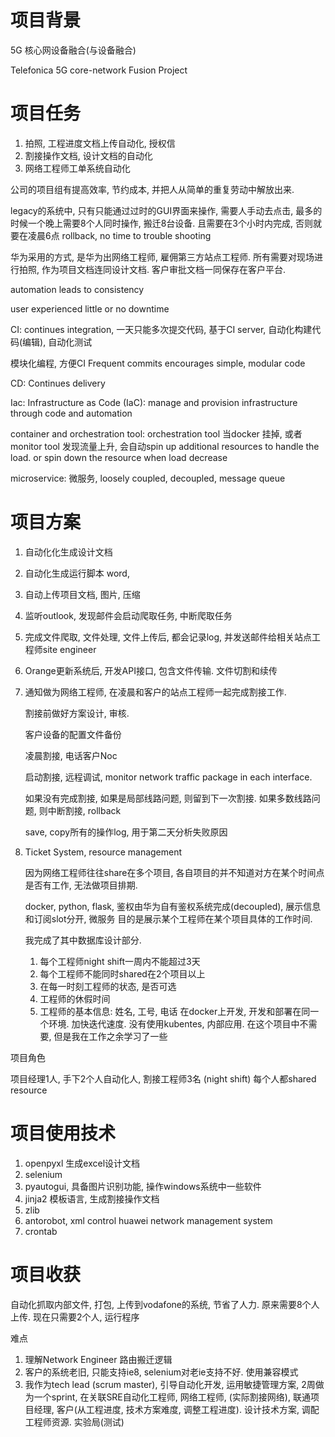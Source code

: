 # 项目背景

5G 核心网设备融合(与设备融合)

Telefonica 5G core-network Fusion Project

# 项目任务

1.  拍照, 工程进度文档上传自动化, 授权信
2.  割接操作文档, 设计文档的自动化
3.  网络工程师工单系统自动化

公司的项目组有提高效率, 节约成本, 并把人从简单的重复劳动中解放出来.

legacy的系统中, 只有只能通过过时的GUI界面来操作, 需要人手动去点击, 最多的时候一个晚上需要8个人同时操作, 搬迁8台设备. 且需要在3个小时内完成, 否则就要在凌晨6点 rollback, no time to trouble shooting

华为采用的方式, 是华为出网络工程师, 雇佣第三方站点工程师. 所有需要对现场进行拍照, 作为项目文档连同设计文档. 客户审批文档一同保存在客户平台.

automation leads to consistency

user experienced little or no downtime

CI: continues integration, 一天只能多次提交代码, 基于CI server, 自动化构建代码(编辑), 自动化测试

模块化编程, 方便CI Frequent commits encourages simple, modular code

CD: Continues delivery

Iac: Infrastructure as Code (IaC): manage and provision infrastructure through code and automation

container and orchestration tool: orchestration tool 当docker 挂掉, 或者monitor tool 发现流量上升, 会自动spin up additional resources to handle the load. or spin down the resource when load decrease

microservice: 微服务, loosely coupled, decoupled, message queue

# 项目方案

1.  自动化化生成设计文档
    
2.  自动化生成运行脚本 word,
    
3.  自动上传项目文档, 图片, 压缩
    
4.  监听outlook, 发现邮件会启动爬取任务, 中断爬取任务
    
5.  完成文件爬取, 文件处理, 文件上传后, 都会记录log, 并发送邮件给相关站点工程师site engineer
    
6.  Orange更新系统后, 开发API接口, 包含文件传输. 文件切割和续传
    
7.  通知做为网络工程师, 在凌晨和客户的站点工程师一起完成割接工作.
    
    割接前做好方案设计, 审核.
    
    客户设备的配置文件备份
    
    凌晨割接, 电话客户Noc
    
    启动割接, 远程调试, monitor network traffic package in each interface.
    
    如果没有完成割接, 如果是局部线路问题, 则留到下一次割接. 如果多数线路问题, 则中断割接, rollback
    
    save, copy所有的操作log, 用于第二天分析失败原因
    
8.  Ticket System, resource management
    
    因为网络工程师往往share在多个项目, 各自项目的并不知道对方在某个时间点是否有工作, 无法做项目排期.
    
    docker, python, flask, 鉴权由华为自有鉴权系统完成(decoupled), 展示信息和订阅slot分开, 微服务
    目的是展示某个工程师在某个项目具体的工作时间.
    
    我完成了其中数据库设计部分.
    
    1.  每个工程师night shift一周内不能超过3天
    2.  每个工程师不能同时shared在2个项目以上
    3.  在每一时刻工程师的状态, 是否可选
    4.  工程师的休假时间
    5.  工程师的基本信息: 姓名, 工号, 电话
    在docker上开发, 开发和部署在同一个环境. 加快迭代速度. 没有使用kubentes, 内部应用. 在这个项目中不需要, 但是我在工作之余学习了一些
    

项目角色

项目经理1人, 手下2个人自动化人, 割接工程师3名 (night shift) 每个人都shared resource

# 项目使用技术

1.  openpyxl 生成excel设计文档
2.  selenium
3.  pyautogui, 具备图片识别功能, 操作windows系统中一些软件
4.  jinja2 模板语言, 生成割接操作文档
5.  zlib
6.  antorobot, xml control huawei network management system
7.  crontab

# 项目收获

自动化抓取内部文件, 打包, 上传到vodafone的系统, 节省了人力. 原来需要8个人上传. 现在只需要2个人, 运行程序

难点

1.  理解Network Engineer 路由搬迁逻辑
2.  客户的系统老旧, 只能支持ie8, selenium对老ie支持不好. 使用兼容模式
3.  我作为tech lead (scrum master), 引导自动化开发, 运用敏捷管理方案, 2周做为一个sprint, 在关联SRE自动化工程师, 网络工程师, (实际割接网络), 联通项目经理, 客户(从工程进度, 技术方案难度, 调整工程进度). 设计技术方案, 调配工程师资源. 实验局(测试)